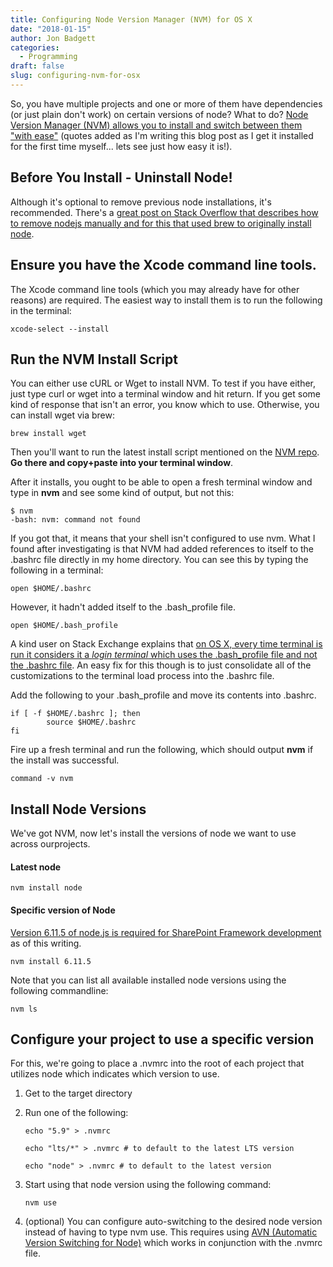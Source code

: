 ```yaml
---
title: Configuring Node Version Manager (NVM) for OS X
date: "2018-01-15"
author: Jon Badgett
categories:
  - Programming
draft: false
slug: configuring-nvm-for-osx
---
```


So, you have multiple projects and one or more of them have dependencies (or
just plain don't work) on certain versions of node? What to do?
[Node Version Manager (NVM) allows you to install and switch between them "with ease"](https://github.com/creationix/nvm)
(quotes added as I'm writing this blog post as I get it installed for the first
time myself... lets see just how easy it is!).

<!--more-->

## Before You Install - Uninstall Node!

Although it's optional to remove previous node installations, it's recommended.
There's a
[great post on Stack Overflow that describes how to remove nodejs manually and for this that used brew to originally install node](https://stackoverflow.com/questions/11177954/how-do-i-completely-uninstall-node-js-and-reinstall-from-beginning-mac-os-x).

## Ensure you have the Xcode command line tools.

The Xcode command line tools (which you may already have for other reasons) are
required. The easiest way to install them is to run the following in the
terminal:

```shell
xcode-select --install
```

## Run the NVM Install Script

You can either use cURL or Wget to install NVM. To test if you have either, just
type curl or wget into a terminal window and hit return. If you get some kind of
response that isn't an error, you know which to use. Otherwise, you can install
wget via brew:

```shell
brew install wget
```

Then you'll want to run the latest install script mentioned on the
[NVM repo](https://github.com/creationix/nvm). **Go there and copy+paste into
your terminal window**.

After it installs, you ought to be able to open a fresh terminal window and type
in **nvm** and see some kind of output, but not this:

```shell
$ nvm
-bash: nvm: command not found
```

If you got that, it means that your shell isn't configured to use nvm. What I
found after investigating is that NVM had added references to itself to the
.bashrc file directly in my home directory. You can see this by typing the
following in a terminal:

```shell
open $HOME/.bashrc
```

However, it hadn't added itself to the .bash_profile file.

```shell
open $HOME/.bash_profile
```

A kind user on Stack Exchange explains that
[on OS X, every time terminal is run it considers it a _login terminal_ which uses the .bash_profile file and not the .bashrc file](https://apple.stackexchange.com/questions/51036/what-is-the-difference-between-bash-profile-and-bashrc).
An easy fix for this though is to just consolidate all of the customizations to
the terminal load process into the .bashrc file.

Add the following to your .bash_profile and move its contents into .bashrc.

```shell
if [ -f $HOME/.bashrc ]; then
        source $HOME/.bashrc
fi
```

Fire up a fresh terminal and run the following, which should output **nvm** if
the install was successful.

```shell
command -v nvm
```

## Install Node Versions

We've got NVM, now let's install the versions of node we want to use across
ourprojects.

#### Latest node

```shell
nvm install node
```

#### Specific version of Node

[Version 6.11.5 of node.js is required for SharePoint Framework development](https://docs.microsoft.com/en-us/sharepoint/dev/spfx/set-up-your-development-environment)
as of this writing.

```shell
nvm install 6.11.5
```

Note that you can list all available installed node versions using the following
commandline:

```shell
nvm ls
```

## Configure your project to use a specific version

For this, we're going to place a .nvmrc into the root of each project that
utilizes node which indicates which version to use.

1. Get to the target directory
2. Run one of the following:

   ```shell
   echo "5.9" > .nvmrc

   echo "lts/*" > .nvmrc # to default to the latest LTS version

   echo "node" > .nvmrc # to default to the latest version
   ```

3. Start using that node version using the following command:

   ```shell
   nvm use
   ```

4. (optional) You can configure auto-switching to the desired node version
   instead of having to type nvm use. This requires using
   [AVN (Automatic Version Switching for Node)](https://github.com/wbyoung/avn)
   which works in conjunction with the .nvmrc file.
